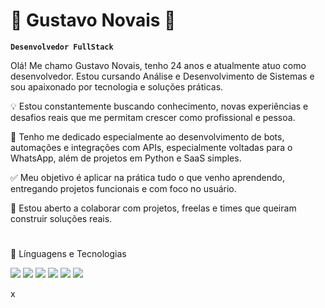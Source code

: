 # 💢 Gustavo Novais 💢

**`Desenvolvedor FullStack`**

Olá! Me chamo Gustavo Novais, tenho 24 anos e atualmente atuo como desenvolvedor. Estou cursando Análise e Desenvolvimento de Sistemas e sou apaixonado por tecnologia e soluções práticas.

💡 Estou constantemente buscando conhecimento, novas experiências e desafios reais que me permitam crescer como profissional e pessoa.

🚀 Tenho me dedicado especialmente ao desenvolvimento de bots, automações e integrações com APIs, especialmente voltadas para o WhatsApp, além de projetos em Python e SaaS simples.

✅ Meu objetivo é aplicar na prática tudo o que venho aprendendo, entregando projetos funcionais e com foco no usuário.

🤝 Estou aberto a colaborar com projetos, freelas e times que queiram construir soluções reais.
#
🧰 Línguagens e Tecnologias
<p> <img src="https://img.shields.io/badge/Python-3776AB?style=for-the-badge&logo=python&logoColor=white"/> <img src="https://img.shields.io/badge/C++-00599C?style=for-the-badge&logo=c%2b%2b&logoColor=white"/> <img src="https://img.shields.io/badge/JavaScript-F7DF1E?style=for-the-badge&logo=javascript&logoColor=black"/> <img src="https://img.shields.io/badge/PHP-777BB4?style=for-the-badge&logo=php&logoColor=white"/> <img src="https://img.shields.io/badge/HTML5-E34F26?style=for-the-badge&logo=html5&logoColor=white"/> <img src="https://img.shields.io/badge/CSS3-1572B6?style=for-the-badge&logo=css3&logoColor=white"/> </p>


x

